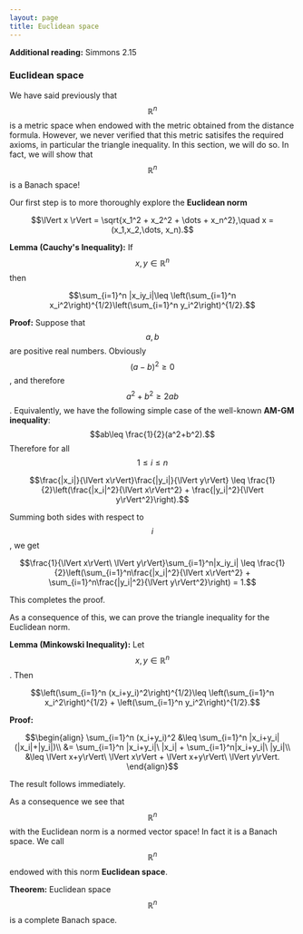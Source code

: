 ```yaml
---
layout: page
title: Euclidean space
---
```


**Additional reading:** Simmons 2.15

### Euclidean space

We have said previously that $$\mathbb R^n$$ is a metric space when endowed with the metric obtained from the distance formula.
However, we never verified that this metric satisifes the required axioms, in particular the triangle inequality.
In this section, we will do so.  In fact, we will show that $$\mathbb R^n$$ is a Banach space!


Our first step is to more thoroughly explore the **Euclidean norm**

$$\lVert x \rVert = \sqrt{x_1^2 + x_2^2 + \dots + x_n^2},\quad x = (x_1,x_2,\dots, x_n).$$

**Lemma (Cauchy's Inequality):** If $$x,y\in \mathbb R^n$$ then

$$\sum_{i=1}^n |x_iy_i|\leq \left(\sum_{i=1}^n x_i^2\right)^{1/2}\left(\sum_{i=1}^n y_i^2\right)^{1/2}.$$

**Proof:**  Suppose that $$a,b$$ are positive real numbers.  Obviously $$(a-b)^2\geq 0$$, and therefore $$a^2 + b^2 \geq 2ab$$.  Equivalently, we have the following simple case of the well-known **AM-GM inequality**: $$ab\leq \frac{1}{2}(a^2+b^2).$$  Therefore for all $$1\leq i\leq n$$

$$\frac{|x_i|}{\lVert x\rVert}\frac{|y_i|}{\lVert y\rVert} \leq \frac{1}{2}\left(\frac{|x_i|^2}{\lVert x\rVert^2} + \frac{|y_i|^2}{\lVert y\rVert^2}\right).$$


Summing both sides with respect to $$i$$, we get

$$\frac{1}{\lVert x\rVert\ \lVert y\rVert}\sum_{i=1}^n|x_iy_i| \leq \frac{1}{2}\left(\sum_{i=1}^n\frac{|x_i|^2}{\lVert x\rVert^2} + \sum_{i=1}^n\frac{|y_i|^2}{\lVert y\rVert^2}\right) = 1.$$

This completes the proof.

As a consequence of this, we can prove the triangle inequality for the Euclidean norm.

**Lemma (Minkowski Inequality):**  Let $$x,y\in\mathbb R^n$$.  Then

$$\left(\sum_{i=1}^n (x_i+y_i)^2\right)^{1/2}\leq \left(\sum_{i=1}^n x_i^2\right)^{1/2} + \left(\sum_{i=1}^n y_i^2\right)^{1/2}.$$

**Proof:**

$$\begin{align}
\sum_{i=1}^n (x_i+y_i)^2
&\leq \sum_{i=1}^n |x_i+y_i|(|x_i|+|y_i|)\\
&= \sum_{i=1}^n |x_i+y_i|\ |x_i| + \sum_{i=1}^n|x_i+y_i|\ |y_i|\\
&\leq \lVert x+y\rVert\ \lVert x\rVert + \lVert x+y\rVert\ \lVert y\rVert.
\end{align}$$

The result follows immediately.

As a consequence we see that $$\mathbb R^n$$ with the Euclidean norm is a normed vector space!  In fact it is a Banach space.  We call $$\mathbb R^n$$ endowed with this norm **Euclidean space**.

**Theorem:** Euclidean space $$\mathbb R^n$$ is a complete Banach space.






